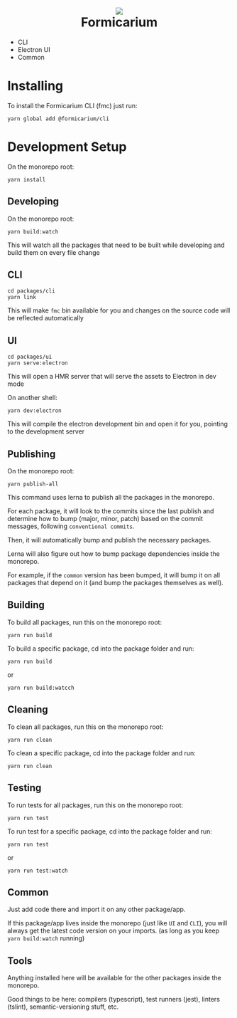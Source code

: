 <h1 align="center">
  <img src="http://www.infantv.com.br/infantv/wp-content/uploads/2016/07/antom2.jpg" />
  <br/>
  Formicarium
</h1>

- CLI
- Electron UI
- Common

# Installing

To install the Formicarium CLI (fmc) just run:

```
yarn global add @formicarium/cli
```

# Development Setup
On the monorepo root:
```
yarn install
```

## Developing
On the monorepo root:
```
yarn build:watch
```
This will watch all the packages that need to be built while developing and build them on every file change

## CLI
```
cd packages/cli
yarn link
```
This will make `fmc` bin available for you and changes on the source code will be reflected automatically

## UI
```
cd packages/ui
yarn serve:electron
```
This will open a HMR server that will serve the assets to Electron in dev mode

On another shell:
```
yarn dev:electron
```
This will compile the electron development bin and open it for you, pointing to the development server

## Publishing
On the monorepo root:
```
yarn publish-all
```
This command uses lerna to publish all the packages in the monorepo.

For each package, it will look to the commits since the last publish and determine how to bump (major, minor, patch) based on the commit messages, following `conventional commits`.

Then, it will automatically bump and publish the necessary packages.

Lerna will also figure out how to bump package dependencies inside the monorepo.

For example, if the `common` version has been bumped, it will bump it on all packages that depend on it (and bump the packages themselves as well).


## Building
To build all packages, run this on the monorepo root:
```
yarn run build
```
To build a specific package, cd into the package folder and run:
```
yarn run build
```
or
```
yarn run build:watcch
```

## Cleaning
To clean all packages, run this on the monorepo root:
```
yarn run clean
```
To clean a specific package, cd into the package folder and run:
```
yarn run clean
```

## Testing
To run tests for all packages, run this on the monorepo root:
```
yarn run test
```

To run test for a specific package, cd into the package folder and run:
```
yarn run test
```
or
```
yarn run test:watch
```

## Common
Just add code there and import it on any other package/app.

If this package/app lives inside the monorepo (just like `UI` and `CLI`), you will always get the latest code version on your imports. (as long as you keep `yarn build:watch` running)

## Tools
Anything installed here will be available for the other packages inside the monorepo.

Good things to be here:
compilers (typescript), test runners (jest), linters (tslint), semantic-versioning stuff, etc.

